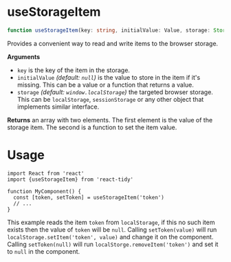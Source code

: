 # useStorageItem

```ts
function useStorageItem(key: string, initialValue: Value, storage: Storage): StorageItem
```

Provides a convenient way to read and write items to the browser storage.

**Arguments**

- `key` is the key of the item in the storage.
- `initialValue` _(default: `null`)_ is the value to store in the item if it's missing. This can be a value or a function that returns a value.
- `storage` _(default: `window.localStorage`)_ the targeted browser storage. This can be `localStorage`, `sessionStorage` or any other object that implements similar interface.

**Returns** an array with two elements. The first element is the value of the storage item. The second is a function to set the item value.

# Usage

```tsx
import React from 'react'
import {useStorageItem} from 'react-tidy'

function MyComponent() {
  const [token, setToken] = useStorageItem('token')
  // ...
}
```

This example reads the item `token` from `localStorage`, if this no such item exists then the value of `token` will be `null`.
Calling `setToken(value)` will run `localStorage.setItem('token', value)` and change it on the component.
Calling `setToken(null)` will run `localStorge.removeItem('token')` and set it to `null` in the component.
